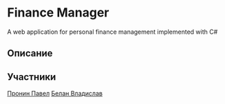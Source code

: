 ﻿# Finance Manager

A web application for personal finance management implemented with C#


## Описание


## Участники

[Пронин Павел](https://github.com/proninp)
[Белан Владислав](https://github.com/smakki)